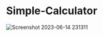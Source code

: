 # Simple-Calculator

![Screenshot 2023-06-14 231311](https://github.com/rashmisharmila/Simple-Calculator/assets/108237108/58066741-72b8-4244-a15b-d07c9209e2d1)
